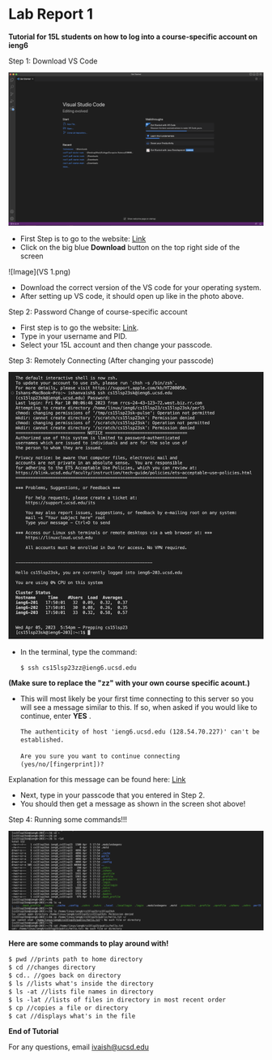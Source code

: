 # Lab Report 1

**Tutorial for 15L students on how to log into a course-specific account on ieng6**

Step 1: Download VS Code

![Image](VS.png)

* First Step is to go to the website: [Link](https://code.visualstudio.com) 
* Click on the big blue **Download** button on the top right side of the screen

![Image](VS 1.png)

* Download the correct version of the VS code for your operating system.
* After setting up VS code, it should open up like in the photo above.

Step 2: Password Change of course-specific account

* First step is to go the website: [Link](https://sdacs.ucsd.edu/~icc/index.php).
* Type in your username and PID.
* Select your 15L account and then change your passcode.

Step 3: Remotely Connecting (After changing your passcode)

![Image](RC.png)

* In the terminal, type the command: 

    ```
    $ ssh cs15lsp23zz@ieng6.ucsd.edu
    ```
**(Make sure to replace the "zz" with your own course specific acount.)**
* This will most likely be your first time connecting to this server so you will see a message similar to this. If so, when asked if you would like to continue, enter **YES** .

    ```
    The authenticity of host 'ieng6.ucsd.edu (128.54.70.227)' can't be established.
    
    Are you sure you want to continue connecting (yes/no/[fingerprint])?
    ```
Explanation for this message can be found here: [Link](https://superuser.com/questions/421074/ssh-the-authenticity-of-host-host-cant-be-established/421084#421084)

* Next, type in your passcode that you entered in Step 2.
* You should then get a message as shown in the screen shot above!

Step 4: Running some commands!!!

![Image](C.png)

**Here are some commands to play around with!**

```
$ pwd //prints path to home directory
$ cd //changes directory
$ cd.. //goes back on directory
$ ls //lists what's inside the directory
$ ls -at //lists file names in directory
$ ls -lat //lists of files in directory in most recent order
$ cp //copies a file or directory
$ cat //displays what's in the file
```

**End of Tutorial**

For any questions, email ivaish@ucsd.edu
